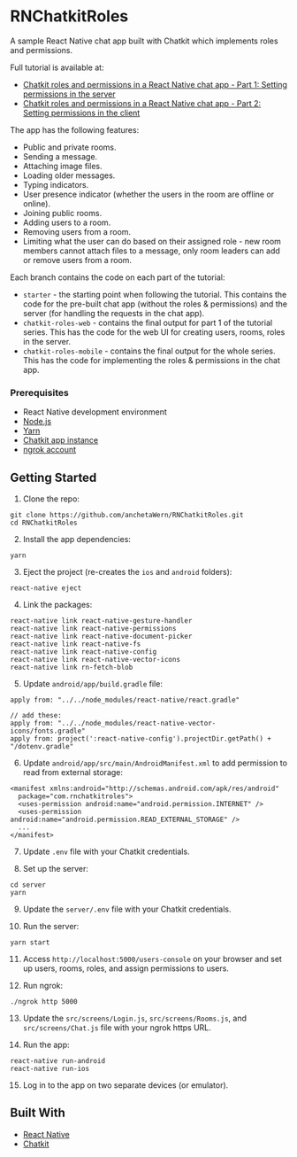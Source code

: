 # RNChatkitRoles
A sample React Native chat app built with Chatkit which implements roles and permissions.

Full tutorial is available at: 

- [Chatkit roles and permissions in a React Native chat app - Part 1: Setting permissions in the server](https://pusher.com/tutorials/chatkit-react-native-permissions-part-1)
- [Chatkit roles and permissions in a React Native chat app - Part 2: Setting permissions in the client](https://pusher.com/tutorials/chatkit-react-native-permissions-part-2)

The app has the following features:

- Public and private rooms.
- Sending a message.
- Attaching image files.
- Loading older messages.
- Typing indicators.
- User presence indicator (whether the users in the room are offline or online).
- Joining public rooms.
- Adding users to a room.
- Removing users from a room.
- Limiting what the user can do based on their assigned role - new room members cannot attach files to a message, only room leaders can add or remove users from a room.

Each branch contains the code on each part of the tutorial:

- `starter` - the starting point when following the tutorial. This contains the code for the pre-built chat app (without the roles & permissions) and the server (for handling the requests in the chat app).
- `chatkit-roles-web` - contains the final output for part 1 of the tutorial series. This has the code for the web UI for creating users, rooms, roles in the server.
- `chatkit-roles-mobile` - contains the final output for the whole series. This has the code for implementing the roles & permissions in the chat app.

### Prerequisites

-   React Native development environment
-   [Node.js](https://nodejs.org/en/)
-   [Yarn](https://yarnpkg.com/en/)
-   [Chatkit app instance](https://pusher.com/chatkit)
-   [ngrok account](https://ngrok.com/)

## Getting Started

1.  Clone the repo:

```
git clone https://github.com/anchetaWern/RNChatkitRoles.git
cd RNChatkitRoles
```

2.  Install the app dependencies:

```
yarn
```

3.  Eject the project (re-creates the `ios` and `android` folders):

```
react-native eject
```

4.  Link the packages:

```
react-native link react-native-gesture-handler
react-native link react-native-permissions
react-native link react-native-document-picker
react-native link react-native-fs
react-native link react-native-config
react-native link react-native-vector-icons
react-native link rn-fetch-blob
```

5.  Update `android/app/build.gradle` file:

```
apply from: "../../node_modules/react-native/react.gradle"

// add these:
apply from: "../../node_modules/react-native-vector-icons/fonts.gradle"
apply from: project(':react-native-config').projectDir.getPath() + "/dotenv.gradle"
```

6. Update `android/app/src/main/AndroidManifest.xml` to add permission to read from external storage:

```
<manifest xmlns:android="http://schemas.android.com/apk/res/android"
  package="com.rnchatkitroles">
  <uses-permission android:name="android.permission.INTERNET" />
  <uses-permission android:name="android.permission.READ_EXTERNAL_STORAGE" />
  ...
</manifest>
```

7.  Update `.env` file with your Chatkit credentials.

8.  Set up the server:

```
cd server
yarn
```

9.  Update the `server/.env` file with your Chatkit credentials.

10.  Run the server:

```
yarn start
```

11. Access `http://localhost:5000/users-console` on your browser and set up users, rooms, roles, and assign permissions to users.

12. Run ngrok:

```
./ngrok http 5000
```

13. Update the `src/screens/Login.js`, `src/screens/Rooms.js`, and `src/screens/Chat.js` file with your ngrok https URL.

14. Run the app:

```
react-native run-android
react-native run-ios
```

15. Log in to the app on two separate devices (or emulator).

## Built With

-   [React Native](http://facebook.github.io/react-native/)
-   [Chatkit](https://pusher.com/chatkit)
